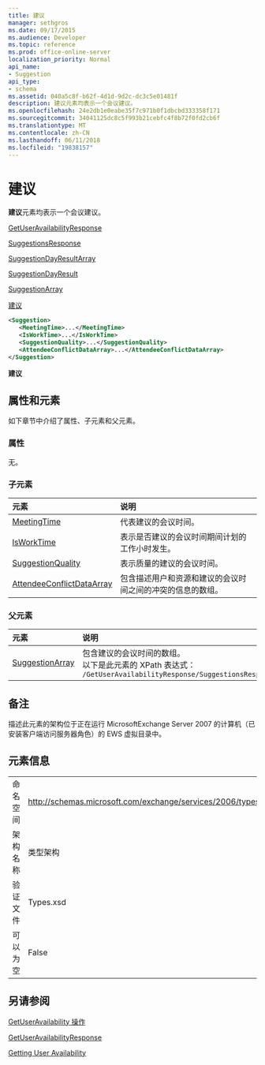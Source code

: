 ```yaml
---
title: 建议
manager: sethgros
ms.date: 09/17/2015
ms.audience: Developer
ms.topic: reference
ms.prod: office-online-server
localization_priority: Normal
api_name:
- Suggestion
api_type:
- schema
ms.assetid: 040a5c8f-b62f-4d1d-9d2c-dc3c5e01481f
description: 建议元素均表示一个会议建议。
ms.openlocfilehash: 24e2db1e0eabe35f7c971b0f1dbcbd333358f171
ms.sourcegitcommit: 34041125dc8c5f993b21cebfc4f8b72f0fd2cb6f
ms.translationtype: MT
ms.contentlocale: zh-CN
ms.lasthandoff: 06/11/2018
ms.locfileid: "19838157"
---
```

# <a name="suggestion"></a>建议

**建议**元素均表示一个会议建议。 
  
[GetUserAvailabilityResponse](getuseravailabilityresponse.md)
  
[SuggestionsResponse](suggestionsresponse.md)
  
[SuggestionDayResultArray](suggestiondayresultarray.md)
  
[SuggestionDayResult](suggestiondayresult.md)
  
[SuggestionArray](suggestionarray.md)
  
[建议](suggestion.md)
  
```xml
<Suggestion>
   <MeetingTime>...</MeetingTime>
   <IsWorkTime>...</IsWorkTime>
   <SuggestionQuality>...</SuggestionQuality>
   <AttendeeConflictDataArray>...</AttendeeConflictDataArray>
</Suggestion>
```

 **建议**
## <a name="attributes-and-elements"></a>属性和元素

如下章节中介绍了属性、子元素和父元素。
  
### <a name="attributes"></a>属性

无。
  
### <a name="child-elements"></a>子元素

|**元素**|**说明**|
|:-----|:-----|
|[MeetingTime](meetingtime.md) <br/> |代表建议的会议时间。  <br/> |
|[IsWorkTime](isworktime.md) <br/> |表示是否建议的会议时间期间计划的工作小时发生。  <br/> |
|[SuggestionQuality](suggestionquality.md) <br/> |表示质量的建议的会议时间。  <br/> |
|[AttendeeConflictDataArray](attendeeconflictdataarray.md) <br/> |包含描述用户和资源和建议的会议时间之间的冲突的信息的数组。  <br/> |
   
### <a name="parent-elements"></a>父元素

|**元素**|**说明**|
|:-----|:-----|
|[SuggestionArray](suggestionarray.md) <br/> |包含建议的会议时间的数组。  <br/> 以下是此元素的 XPath 表达式：  <br/>  `/GetUserAvailabilityResponse/SuggestionsResponse/SuggestionDayResultArray/SuggestionDayResult[i]/SuggestionArray` <br/> |
   
## <a name="remarks"></a>备注

描述此元素的架构位于正在运行 MicrosoftExchange Server 2007 的计算机（已安装客户端访问服务器角色）的 EWS 虚拟目录中。
  
## <a name="element-information"></a>元素信息

|||
|:-----|:-----|
|命名空间  <br/> |http://schemas.microsoft.com/exchange/services/2006/types  <br/> |
|架构名称  <br/> |类型架构  <br/> |
|验证文件  <br/> |Types.xsd  <br/> |
|可以为空  <br/> |False  <br/> |
   
## <a name="see-also"></a>另请参阅



[GetUserAvailability 操作](getuseravailability-operation.md)
  
[GetUserAvailabilityResponse](getuseravailabilityresponse.md)


[Getting User Availability](http://msdn.microsoft.com/library/d4133fcb-9b0f-4e6b-aadf-a389da83516a%28Office.15%29.aspx)

